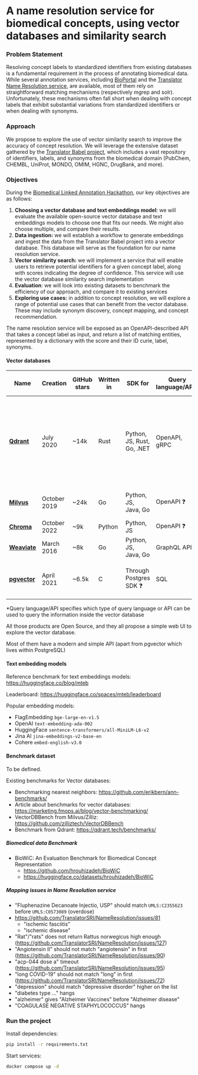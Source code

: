 # A name resolution service for biomedical concepts, using vector databases and similarity search

### Problem Statement

Resolving concept labels to standardized identifiers from existing databases is a fundamental requirement in the process of annotating biomedical data. While several annotation services, including [BioPortal](https://bioportal.bioontology.org/) and the [Translator Name Resolution service](https://name-resolution-sri.renci.org/docs), are available, most of them rely on straightforward matching mechanisms (respectively mgrep and solr). Unfortunately, these mechanisms often fall short when dealing with concept labels that exhibit substantial variations from standardized identifiers or when dealing with synonyms.

### Approach

We propose to explore the use of vector similarity search to improve the accuracy of concept resolution. We will leverage the extensive dataset gathered by the [Translator Babel project](https://github.com/TranslatorSRI/Babel), which includes a vast repository of identifiers, labels, and synonyms from the biomedical domain (PubChem, CHEMBL, UniProt, MONDO, OMIM, HGNC, DrugBank, and more).

### Objectives

During the [Biomedical Linked Annotation Hackathon](https://blah8.linkedannotation.org/), our key objectives are as follows:

1. **Choosing a vector database and text embeddings model**: we will evaluate the available open-source vector database and text embeddings models to choose one that fits our needs. We might also choose multiple, and compare their results.
2. **Data ingestion:** we will establish a workflow to generate embeddings and ingest the data from the Translator Babel project into a vector database. This database will serve as the foundation for our name resolution service.
3. **Vector similarity search:** we will implement a service that will enable users to retrieve potential identifiers for a given concept label, along with scores indicating the degree of confidence. This service will use the vector database similarity search implementation
4. **Evaluation**: we will look into existing datasets to benchmark the efficiency of our approach, and compare it to existing services
5. **Exploring use cases:** in addition to concept resolution, we will explore a range of potential use cases that can benefit from the vector database. These may include synonym discovery, concept mapping, and concept recommendation.

The name resolution service will be exposed as an OpenAPI-described API that takes a concept label as input, and return a list of matching entities, represented by a dictionary with the score and their ID curie, label, synonyms.

#### Vector databases

| Name                                                 | Creation     | GitHub stars | Written in | SDK for                    | Query language/API* | Implement vector functions                                   | Comment                                                      |
| ---------------------------------------------------- | ------------ | ------------ | ---------- | -------------------------- | ------------------- | ------------------------------------------------------------ | ------------------------------------------------------------ |
| [**Qdrant**](https://github.com/qdrant/qdrant)       | July 2020    | ~14k         | Rust       | Python, JS, Rust, Go, .NET | OpenAPI, gRPC       | [cosine, euclid, dot](https://qdrant.tech/documentation/concepts/search/#metrics) | Can be used as local standalone tool, in memory or persistent on disk, without to deploy a web service |
| [**Milvus**](https://github.com/milvus-io/milvus)    | October 2019 | ~24k         | Go         | Python, JS, Java, Go       | OpenAPI ❓️           | [cosine, euclid, inner product](https://milvus.io/docs/metric.md) | aka. Zilliz cloud                                            |
| [**Chroma**](https://github.com/chroma-core/chroma)  | October 2022 | ~9k          | Python     | Python, JS                 | OpenAPI ❓️           |                                                              |                                                              |
| [**Weaviate**](https://github.com/weaviate/weaviate) | March 2016   | ~8k          | Go         | Python, JS, Java, Go       | GraphQL API         | [cosine, euclid](https://weaviate.io/developers/weaviate/search/similarity) |                                                              |
| [**pgvector**](https://github.com/pgvector/pgvector) | April 2021   | ~6.5k        | C          | Through Postgres SDK ❓️     | SQL                 | [cosine, euclid, inner product, taxicab](https://github.com/pgvector/pgvector#vector-functions) | Integrated in PostgreSQL                                     |

*Query language/API specifies which type of query language or API can be used to query the information inside the vector database

All those products are Open Source, and they all propose a simple web UI to explore the vector database.

Most of them have a modern and simple API (apart from pgvector which lives within PostgreSQL)

#### Text embedding models

Reference benchmark for text embeddings models: https://huggingface.co/blog/mteb

Leaderboard: https://huggingface.co/spaces/mteb/leaderboard

Popular embedding models:

- FlagEmbedding `bge-large-en-v1.5`
- OpenAI `text-embedding-ada-002`
- HuggingFace `sentence-transformers/all-MiniLM-L6-v2`
- Jina AI `jina-embeddings-v2-base-en`
- Cohere `embed-english-v3.0`

#### Benchmark dataset

To be defined.

Existing benchmarks for Vector databases:

- Benchmarking nearest neighbors: https://github.com/erikbern/ann-benchmarks/
- Article about benchmarks for vector databases: https://marketing.fmops.ai/blog/vector-benchmarking/
- VectorDBBench from Milvus/Zilliz: https://github.com/zilliztech/VectorDBBench
- Benchmark from Qdrant: https://qdrant.tech/benchmarks/


##### Biomedical data Benchmark

* BioWiC: An Evaluation Benchmark for Biomedical Concept Representation
    * https://github.com/hrouhizadeh/BioWiC
    * https://huggingface.co/datasets/hrouhizadeh/BioWiC


##### Mapping issues in Name Resolution service

* "Fluphenazine Decanoate Injectio, USP" should match `UMLS:C2355623` before `UMLS:C0573089` (overdose)
* https://github.com/TranslatorSRI/NameResolution/issues/81
    * "ischemic fasciitis"
    * "ischemic disease"
* "Rat"/"rats" does not return Rattus norwegicus high enough (https://github.com/TranslatorSRI/NameResolution/issues/127)
* "Angiotensin II" should not match "angiotensin" in first (https://github.com/TranslatorSRI/NameResolution/issues/90)
* "acp-044 dose a" timeout (https://github.com/TranslatorSRI/NameResolution/issues/95)
* "long COVID-19" should not match "long" in first (https://github.com/TranslatorSRI/NameResolution/issues/72)
* "depression" should match "depressive disorder" higher on the list
* "diabetes type ..." hangs
* "alzheimer" gives "Alzheimer Vaccines" before "Alzheimer disease"
* "COAGULASE NEGATIVE STAPHYLOCOCCUS" hangs

### Run the project

Install dependencies:

```bash
pip install -r requirements.txt
```

Start services:

```bash
docker compose up -d
```

